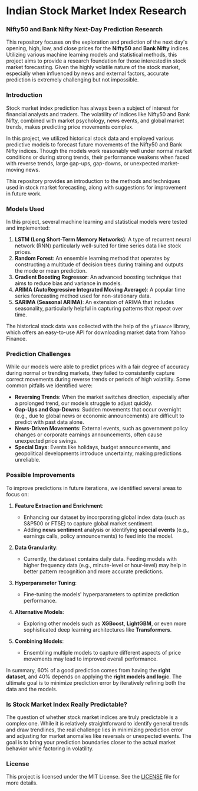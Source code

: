 
# **Indian Stock Market Index Research**

### **Nifty50 and Bank Nifty Next-Day Prediction Research**

This repository focuses on the exploration and prediction of the next day's opening, high, low, and close prices for the **Nifty50** and **Bank Nifty** indices. Utilizing various machine learning models and statistical methods, this project aims to provide a research foundation for those interested in stock market forecasting. Given the highly volatile nature of the stock market, especially when influenced by news and external factors, accurate prediction is extremely challenging but not impossible.

### **Introduction**

Stock market index prediction has always been a subject of interest for financial analysts and traders. The volatility of indices like Nifty50 and Bank Nifty, combined with market psychology, news events, and global market trends, makes predicting price movements complex.

In this project, we utilized historical stock data and employed various predictive models to forecast future movements of the Nifty50 and Bank Nifty indices. Though the models work reasonably well under normal market conditions or during strong trends, their performance weakens when faced with reverse trends, large gap-ups, gap-downs, or unexpected market-moving news.

This repository provides an introduction to the methods and techniques used in stock market forecasting, along with suggestions for improvement in future work.

### **Models Used**

In this project, several machine learning and statistical models were tested and implemented:

1. **LSTM (Long Short-Term Memory Networks)**: A type of recurrent neural network (RNN) particularly well-suited for time series data like stock prices.
2. **Random Forest**: An ensemble learning method that operates by constructing a multitude of decision trees during training and outputs the mode or mean prediction.
3. **Gradient Boosting Regressor**: An advanced boosting technique that aims to reduce bias and variance in models.
4. **ARIMA (AutoRegressive Integrated Moving Average)**: A popular time series forecasting method used for non-stationary data.
5. **SARIMA (Seasonal ARIMA)**: An extension of ARIMA that includes seasonality, particularly helpful in capturing patterns that repeat over time.

The historical stock data was collected with the help of the `yfinance` library, which offers an easy-to-use API for downloading market data from Yahoo Finance. 

### **Prediction Challenges**

While our models were able to predict prices with a fair degree of accuracy during normal or trending markets, they failed to consistently capture correct movements during reverse trends or periods of high volatility. Some common pitfalls we identified were:

- **Reversing Trends**: When the market switches direction, especially after a prolonged trend, our models struggle to adjust quickly.
- **Gap-Ups and Gap-Downs**: Sudden movements that occur overnight (e.g., due to global news or economic announcements) are difficult to predict with past data alone.
- **News-Driven Movements**: External events, such as government policy changes or corporate earnings announcements, often cause unexpected price swings.
- **Special Days**: Events like holidays, budget announcements, and geopolitical developments introduce uncertainty, making predictions unreliable.

### **Possible Improvements**

To improve predictions in future iterations, we identified several areas to focus on:

1. **Feature Extraction and Enrichment**: 
   - Enhancing our dataset by incorporating global index data (such as S&P500 or FTSE) to capture global market sentiment.
   - Adding **news sentiment** analysis or identifying **special events** (e.g., earnings calls, policy announcements) to feed into the model.
   
2. **Data Granularity**: 
   - Currently, the dataset contains daily data. Feeding models with higher frequency data (e.g., minute-level or hour-level) may help in better pattern recognition and more accurate predictions.
   
3. **Hyperparameter Tuning**: 
   - Fine-tuning the models' hyperparameters to optimize prediction performance.
   
4. **Alternative Models**: 
   - Exploring other models such as **XGBoost**, **LightGBM**, or even more sophisticated deep learning architectures like **Transformers**.
   
5. **Combining Models**: 
   - Ensembling multiple models to capture different aspects of price movements may lead to improved overall performance.

In summary, 60% of a good prediction comes from having the **right dataset**, and 40% depends on applying the **right models and logic**. The ultimate goal is to minimize prediction error by iteratively refining both the data and the models.

### **Is Stock Market Index Really Predictable?**

The question of whether stock market indices are truly predictable is a complex one. While it is relatively straightforward to identify general trends and draw trendlines, the real challenge lies in minimizing prediction error and adjusting for market anomalies like reversals or unexpected events. The goal is to bring your prediction boundaries closer to the actual market behavior while factoring in volatility.


### **License**

This project is licensed under the MIT License. See the [LICENSE](LICENSE) file for more details.
